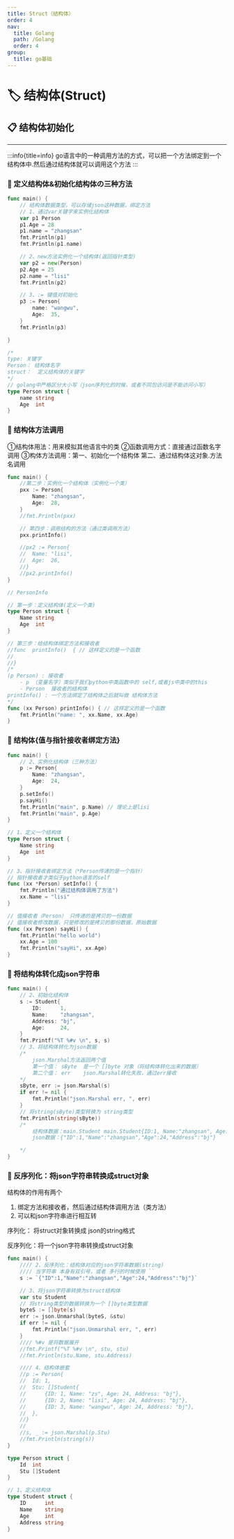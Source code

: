 ```yaml
---
title: Struct（结构体）
order: 4
nav:
  title: Golang
  path: /Golang
  order: 4
group:
  title: go基础
---
```


# 🏷 结构体(Struct)




## 📋 结构体初始化

---
:::info{title=info}
go语言中的一种调用方法的方式，可以把一个方法绑定到一个结构体中.然后通过结构体就可以调用这个方法
:::

### 🔨 定义结构体&初始化结构体の三种方法
```go
func main() {
	// 结构体数据类型，可以存储json这种数据，绑定方法
	// 1、通过var关键字来实例化结构体
	var p1 Person
	p1.Age = 28
	p1.name = "zhangsan"
	fmt.Println(p1)
	fmt.Println(p1.name)

	// 2、new方法实例化一个结构体(返回指针类型)
	var p2 = new(Person)
	p2.Age = 25
	p2.name = "lisi"
	fmt.Println(p2)

	// 3、:= 键值对初始化
	p3 := Person{
		name: "wangwu",
		Age:  35,
	}
	fmt.Println(p3)

}

/*
type: 关键字
Person： 结构体名字
struct：  定义结构体的关键字
*/
// golang中严格区分大小写（json序列化的时候，或者不同包访问是不能访问小写）
type Person struct {
	name string
	Age  int
}
```

### 🔨 结构体方法调用

<Badge>①结构体用法：用来模拟其他语言中的类</Badge>
<Badge>②函数调用方式：直接通过函数名字调用</Badge>
<Badge>③构体方法调用：第一、初始化一个结构体   第二、通过结构体这对象.方法名调用</Badge>

```go
func main() {
	//第二步：实例化一个结构体（实例化一个类）
	pxx := Person{
		Name: "zhangsan",
		Age:  28,
	}
	//fmt.Println(pxx)

	// 第四步：调用结构的方法（通过类调用方法）
	pxx.printInfo()

	//px2 := Person{
	//	Name: "lisi",
	//	Age:  26,
	//}
	//px2.printInfo()
}

// PersonInfo

// 第一步：定义结构体(定义一个类)
type Person struct {
	Name string
	Age  int
}

// 第三步：给结构体绑定方法和接收者
//func  printInfo()  { // 这样定义的是一个函数
//
//}
/*
(p Person) : 接收者
	- p （变量名字）类似于我们python中类函数中的 self,或者js中类中的this
	- Person  接收者的结构体
printInfo() : 一个方法绑定了结构体之后就叫做 结构体方法
*/
func (xx Person) printInfo() { // 这样定义的是一个函数
	fmt.Println("name: ", xx.Name, xx.Age)
}
```


### 🔨 结构体{值与指针接收者绑定方法}


```go
func main() {
	// 2、实例化结构体（三种方法）
	p := Person{
		Name: "zhangsan",
		Age:  24,
	}
	p.setInfo()
	p.sayHi()
	fmt.Println("main", p.Name) // 理论上是lisi
	fmt.Println("main", p.Age)
}

// 1、定义一个结构体
type Person struct {
	Name string
	Age  int
}

// 3、指针接收者绑定方法（*Person传递的是一个指针）
// 指针接收者才类似于python语言的self
func (xx *Person) setInfo() {
	fmt.Println("通过结构体调用了方法")
	xx.Name = "lisi"
}

// 值接收者（Person） 只传递的是拷贝的一份数据
// 值接收者修改数据，只是修改的是拷贝的那份数据，原始数据
func (xx Person) sayHi() {
	fmt.Println("hello world")
	xx.Age = 100
	fmt.Println("sayHi", xx.Age)
}

```

### 🔨 将结构体转化成json字符串


```go
func main() {
	// 2、初始化结构体
	s := Student{
		ID:      1,
		Name:    "zhangsan",
		Address: "bj",
		Age:     24,
	}
	fmt.Printf("%T %#v \n", s, s)
	// 3、将结构体转化为json数据
	/*
		json.Marshal方法返回两个值
		第一个值： sByte  是一个 []byte 对象（将结构体转化出来的数据）
		第二个值： err    json.Marshal转化失败，通过err接收
	*/
	sByte, err := json.Marshal(s)
	if err != nil {
		fmt.Println("json.Marshal err, ", err)
	}
	// 将string(sByte)类型转换为 string类型
	fmt.Println(string(sByte))
	/*
		结构体数据：main.Student main.Student{ID:1, Name:"zhangsan", Age:24, Address:"bj"}
		json数据：{"ID":1,"Name":"zhangsan","Age":24,"Address":"bj"}

	*/
}
```

### 🔨 反序列化：将json字符串转换成struct对象

结构体的作用有两个
1. 绑定方法和接收者，然后通过结构体调用方法（类方法）
2. 可以和json字符串进行相互转

<Badge>序列化： 将struct对象转换成 json的string格式</Badge>

<Badge>反序列化：将一个json字符串转换成struct对象</Badge>

```go
func main() {
	//// 2、反序列化：结构体对应的json字符串数据(string)
	//// 当字符串 本身有双引号，或者 多行的时候使用 ``
	s := `{"ID":1,"Name":"zhangsan","Age":24,"Address":"bj"}`

	// 3、将json字符串转换为struct结构体
	var stu Student
	// 将string类型的数据转换为一个 []byte类型数据
	byteS := []byte(s)
	err := json.Unmarshal(byteS, &stu)
	if err != nil {
		fmt.Println("json.Unmarshal err, ", err)
	}
	//// %#v 是将数据展开
	//fmt.Printf("%T %#v \n", stu, stu)
	//fmt.Println(stu.Name, stu.Address)

	//// 4、结构体嵌套
	//p := Person{
	//	Id: 1,
	//	Stu: []Student{
	//		{ID: 1, Name: "zs", Age: 24, Address: "bj"},
	//		{ID: 2, Name: "lisi", Age: 24, Address: "bj"},
	//		{ID: 3, Name: "wangwu", Age: 24, Address: "bj"},
	//	},
	//}
	//
	//s, _ := json.Marshal(p.Stu)
	//fmt.Println(string(s))
}

type Person struct {
	Id  int
	Stu []Student
}

// 1、定义结构体
type Student struct {
	ID      int
	Name    string
	Age     int
	Address string
}
```







